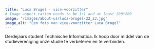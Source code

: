 ```yaml
---
title: "Luca Brugel - vice-voorzitter"
# Image aspect ration needs to be 1:1 and at least 200*200
image: "/images/about-us/luca-brugel-22_23.jpg"
image_alt: "Een foto van vice-voorzitter Luca Brugel"
---
```

Derdejaars student Technische Informatica. Ik hoop door middel van de studievereniging onze studie te verbeteren en te verbinden.